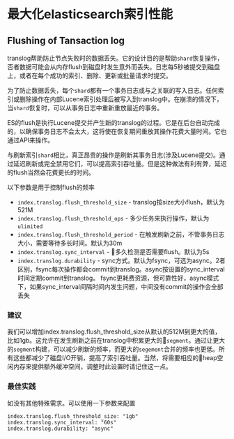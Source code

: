 # 最大化elasticsearch索引性能

## Flushing of Tansaction log

translog帮助防止节点失败时的数据丢失。它的设计目的是帮助`shard`恢复操作，否者数据可能会从内存flush到磁盘时发生意外而丢失。日志每5秒被提交到磁盘上，或者在每个成功的索引、删除、更新或批量请求时提交。

为了防止数据丢失，每个`shard`都有一个事务日志或与之关联的写入日志。任何索引或删除操作在内部Lucene索引处理后被写入到translog中。在崩溃的情况下，当`shard`恢复时，可以从事务日志中重新重放最近的事务。

ES的flush是执行Lucene提交并产生新的translog的过程。它是在后台自动完成的，以确保事务日志不会太大，这将使在恢复期间重放其操作花费大量时间。它也通过API来操作。

与刷新索引`shard`相比，真正昂贵的操作是刷新其事务日志(涉及Lucene提交)。通过延迟刷新或完全禁用它们，可以提高索引吞吐量。但是这种做法有利有弊，延迟的flush当然会花费更长的时间。

以下参数是用于控制flush的频率
- `index.translog.flush_threshold_size` - translog按size大小flush，默认为521M
- `index.translog.flush_threshold_ops` - 多少任务来执行操作，默认为`ulimited`
- `index.translog.flush_threshold_period` - 在触发刷新之前，不管事务日志大小，需要等待多长时间。默认为30m
- `index.translog.sync_interval` - 多久检测是否需要flush。默认为5s
- `index.translog.durability` - sync方式。默认为fsync，可选为async。2者区别，fsync每次操作都会commit到translog。async按设置的sync_interval时间定期commit到translog。 fsync更耗费资源，但可靠性好，async模式下，如果sync_interval间隔时间内发生问题，中间没有commit的操作会全部丢失

### 建议

我们可以增加index.translog.flush_threshold_size从默认的512M到更大的值，比如1gb。这允许在发生刷新之前在translog中积累更大的`segment`。通过让更大的`segment`构建，可以减少刷新的频率，而更大的`segement`合并的频率也更低。所有这些都减少了磁盘I/O开销，提高了索引吞吐量。当然，将需要相应的heap空闲内存来提供额外缓冲空间，调整时此设置时请记住这一点。

### 最佳实践

如没有其他特殊需求。可以使用一下参数来配置

```
index.translog.flush_threshold_size: "1gb"
index.translog.sync_interval: "60s"
index.translog.durability: "async"
```